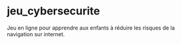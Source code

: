# jeu_cybersecurite
Jeu en ligne pour apprendre aux enfants à réduire les risques de la navigation sur internet. 
